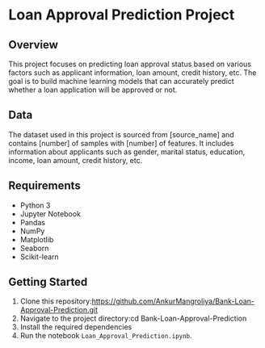 # Loan Approval Prediction Project

## Overview
This project focuses on predicting loan approval status based on various factors such as applicant information, loan amount, credit history, etc. The goal is to build machine learning models that can accurately predict whether a loan application will be approved or not.

## Data
The dataset used in this project is sourced from [source_name] and contains [number] of samples with [number] of features. It includes information about applicants such as gender, marital status, education, income, loan amount, credit history, etc.

## Requirements
- Python 3
- Jupyter Notebook
- Pandas
- NumPy
- Matplotlib
- Seaborn
- Scikit-learn

## Getting Started
1. Clone this repository:https://github.com/AnkurMangroliya/Bank-Loan-Approval-Prediction.git
2. Navigate to the project directory:cd Bank-Loan-Approval-Prediction
3. Install the required dependencies
4. Run the notebook `Loan_Approval_Prediction.ipynb`.
